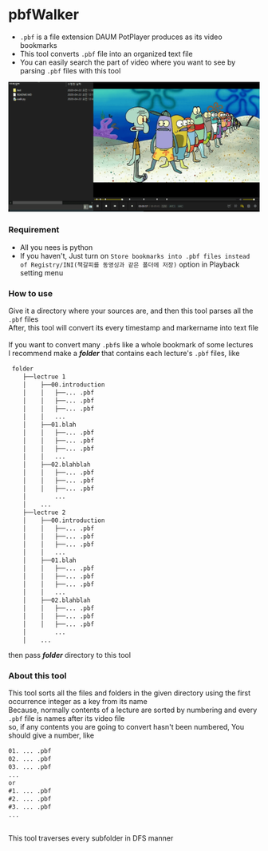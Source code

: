 # pbfWalker
- `.pbf` is a file extension DAUM PotPlayer produces as its video bookmarks
- This tool converts `.pbf` file into an organized text file
- You can easily search the part of video where you want to see by parsing `.pbf` files with this tool
<img src="https://raw.githubusercontent.com/Sessho-maru/pbfWalker/master/example.gif" />

### Requirement
- All you nees is python
- If you haven't, Just turn on `Store bookmarks into .pbf files instead of Registry/INI(책갈피를 동영싱과 같은 폴더에 저장)` option in Playback setting menu
### How to use
Give it a directory where your sources are, and then this tool parses all the `.pbf` files</br>
After, this tool will convert its every timestamp and markername into text file</br></br>
If you want to convert many `.pbf`s like a whole bookmark of some lectures</br>
I recommend make a __*folder*__ that contains each lecture's `.pbf` files, like</br>
```
 folder
    ├──lectrue 1
    │    ├──00.introduction
    │    │   ├──... .pbf
    │    │   ├──... .pbf
    │    │   ├──... .pbf
    │    │   ...
    │    ├──01.blah
    │    │   ├──... .pbf
    │    │   ├──... .pbf
    │    │   ├──... .pbf
    │    │   ...
    │    ├──02.blahblah
    │    │   ├──... .pbf
    │    │   ├──... .pbf
    │    │   ├──... .pbf
    │        ...
    │    ...
    ├──lectrue 2
    │    ├──00.introduction
    │    │   ├──... .pbf
    │    │   ├──... .pbf
    │    │   ├──... .pbf
    │    │   ...
    │    ├──01.blah
    │    │   ├──... .pbf
    │    │   ├──... .pbf
    │    │   ├──... .pbf
    │    │   ...
    │    ├──02.blahblah
    │    │   ├──... .pbf
    │    │   ├──... .pbf
    │    │   ├──... .pbf
    │        ...
    │    ...

```
then pass __*folder*__ directory to this tool

### About this tool
This tool sorts all the files and folders in the given directory using the first occurrence integer as a key from its name</br>
Because, normally contents of a lecture are sorted by numbering and every `.pbf` file is names after its video file</br>
so, if any contents you are going to convert hasn't been numbered, You should give a number, like</br>
```
01. ... .pbf
02. ... .pbf
03. ... .pbf
...
or
#1. ... .pbf
#2. ... .pbf
#3. ... .pbf
...
```
</br>
This tool traverses every subfolder in DFS manner